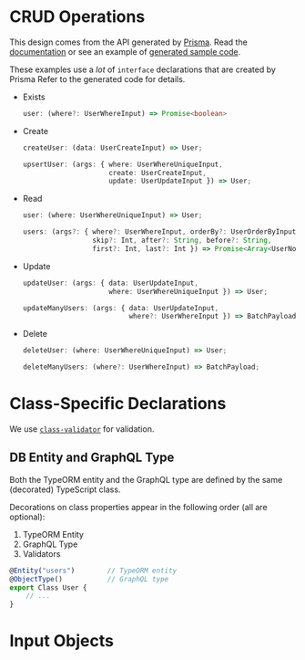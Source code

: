 # CRUD Operations

This design comes from the API generated by [Prisma](https://www.prisma.io/). 
Read the [documentation](https://www.prisma.io/docs/prisma-client/)
or see an example of
[generated sample code](https://github.com/nikolasburk/prisma-client-examples/blob/master/generated/prisma.ts).

These examples use a _lot_ of `interface` declarations that are created by Prisma
Refer to the generated code for details.

- Exists
  ```ts
  user: (where?: UserWhereInput) => Promise<boolean>
  ```
- Create
  ```ts
  createUser: (data: UserCreateInput) => User;

  upsertUser: (args: { where: UserWhereUniqueInput, 
                       create: UserCreateInput, 
                       update: UserUpdateInput }) => User;
  ```
- Read
  ```ts
  user: (where: UserWhereUniqueInput) => User;

  users: (args?: { where?: UserWhereInput, orderBy?: UserOrderByInput, 
                   skip?: Int, after?: String, before?: String, 
                   first?: Int, last?: Int }) => Promise<Array<UserNode>>;
  ```
- Update
  ```ts
  updateUser: (args: { data: UserUpdateInput, 
                       where: UserWhereUniqueInput }) => User;

  updateManyUsers: (args: { data: UserUpdateInput, 
                            where?: UserWhereInput }) => BatchPayload;
  ```
- Delete
  ```ts
  deleteUser: (where: UserWhereUniqueInput) => User;

  deleteManyUsers: (where?: UserWhereInput) => BatchPayload;
  ```

# Class-Specific Declarations

We use [`class-validator`](https://github.com/typestack/class-validator)
for validation.

## DB Entity and GraphQL Type

Both the TypeORM entity and the GraphQL type
are defined by the same (decorated) TypeScript class.

Decorations on class properties appear in the following order
(all are optional):
1. TypeORM Entity
2. GraphQL Type
3. Validators

```ts
@Entity("users")        // TypeORM entity
@ObjectType()           // GraphQL type
export Class User {
    // ...
}
```

# Input Objects
